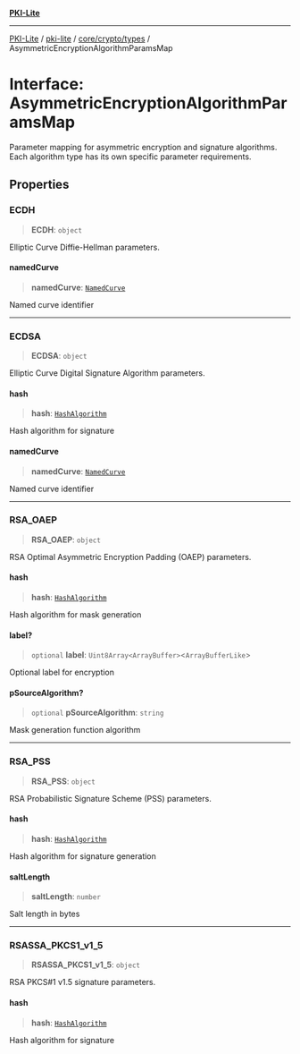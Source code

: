 [**PKI-Lite**](../../../../../README.md)

---

[PKI-Lite](../../../../../README.md) / [pki-lite](../../../../README.md) / [core/crypto/types](../README.md) / AsymmetricEncryptionAlgorithmParamsMap

# Interface: AsymmetricEncryptionAlgorithmParamsMap

Parameter mapping for asymmetric encryption and signature algorithms.
Each algorithm type has its own specific parameter requirements.

## Properties

### ECDH

> **ECDH**: `object`

Elliptic Curve Diffie-Hellman parameters.

#### namedCurve

> **namedCurve**: [`NamedCurve`](../type-aliases/NamedCurve.md)

Named curve identifier

---

### ECDSA

> **ECDSA**: `object`

Elliptic Curve Digital Signature Algorithm parameters.

#### hash

> **hash**: [`HashAlgorithm`](../type-aliases/HashAlgorithm.md)

Hash algorithm for signature

#### namedCurve

> **namedCurve**: [`NamedCurve`](../type-aliases/NamedCurve.md)

Named curve identifier

---

### RSA_OAEP

> **RSA_OAEP**: `object`

RSA Optimal Asymmetric Encryption Padding (OAEP) parameters.

#### hash

> **hash**: [`HashAlgorithm`](../type-aliases/HashAlgorithm.md)

Hash algorithm for mask generation

#### label?

> `optional` **label**: `Uint8Array<ArrayBuffer>`\<`ArrayBufferLike`\>

Optional label for encryption

#### pSourceAlgorithm?

> `optional` **pSourceAlgorithm**: `string`

Mask generation function algorithm

---

### RSA_PSS

> **RSA_PSS**: `object`

RSA Probabilistic Signature Scheme (PSS) parameters.

#### hash

> **hash**: [`HashAlgorithm`](../type-aliases/HashAlgorithm.md)

Hash algorithm for signature generation

#### saltLength

> **saltLength**: `number`

Salt length in bytes

---

### RSASSA_PKCS1_v1_5

> **RSASSA_PKCS1_v1_5**: `object`

RSA PKCS#1 v1.5 signature parameters.

#### hash

> **hash**: [`HashAlgorithm`](../type-aliases/HashAlgorithm.md)

Hash algorithm for signature
